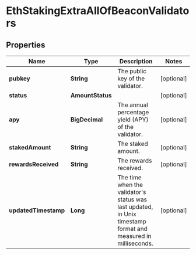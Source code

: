 

# EthStakingExtraAllOfBeaconValidators


## Properties

| Name | Type | Description | Notes |
|------------ | ------------- | ------------- | -------------|
|**pubkey** | **String** | The public key of the validator. |  [optional] |
|**status** | **AmountStatus** |  |  [optional] |
|**apy** | **BigDecimal** | The annual percentage yield (APY) of the validator. |  [optional] |
|**stakedAmount** | **String** | The staked amount. |  [optional] |
|**rewardsReceived** | **String** | The rewards received. |  [optional] |
|**updatedTimestamp** | **Long** | The time when the validator&#39;s status was last updated, in Unix timestamp format and measured in milliseconds. |  [optional] |



